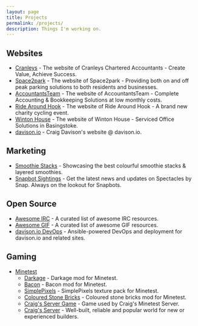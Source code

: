 ```yaml
---
layout: page
title: Projects
permalink: /projects/
description: Things I'm working on.
---
```


<style>
.content header {
    background-image: url({{ site.baseurl }}/assets/img/drone-by-clem-onojeghuo.jpg);
    background-size: cover;
    background-position: center;
    background-repeat:no-repeat;
}
</style>

## Websites

- [Cranleys](/cranleys/) - The website of Cranleys Chartered Accountants - Create Value, Achieve Success.
- [Space2park](/space2park/) - The website of Space2park - Providing both on and off peak parking solutions to both residents and businesses.
- [AccountantsTeam](/accountantsteam/) - The website of AccountantsTeam - Complete Accounting & Bookkeeping Solutions at low monthly costs.
- [Ride Around Hook](/ridearoundhook/) - The website of Ride Around Hook - A brand new charity cycling event.
- [Winton House](/basingstokeoffice/) - The website of Winton House - Serviced Office Solutions in Basingstoke.
- [davison.io](/davison.io/) - Craig Davison's website @ davison.io.


## Marketing

- [Smoothie Stacks](/smoothiestacks/) - Showcasing the best colourful smoothie stacks & layered smoothies.
- [Snapbot Sightings](/snapbotsightings/) - Get the latest news and updates on Spectacles by Snap. Always on the lookout for Snapbots.


## Open Source

- [Awesome IRC](/awesome-irc/) - A curated list of awesome IRC resources.
- [Awesome GIF](/awesome-gif/) - A curated list of awesome GIF resources.
- [davison.io DevOps](/davison.io-devops/) - Ansible-powered DevOps and deployment for davison.io and related sites.

## Gaming

- [Minetest](/minetest/)
  - [Darkage](/minetest/darkage/) - Darkage mod for Minetest.
  - [Bacon](/minetest/bacon/) - Bacon mod for Minetest.
  - [SimplePixels](/minetest/simplepixels/) - SimplePixels texture pack for Minetest.
  - [Coloured Stone Bricks](/minetest/colouredstonebricks/) - Coloured stone bricks mod for Minetest.
  - [Craig's Server Game](/minetest/craig-server_game/) - Game used by Craig's Minetest Server.
  - [Craig's Server](/minetest/craig-server/) - Well-built, reliable and popular world for new or experienced builders.
